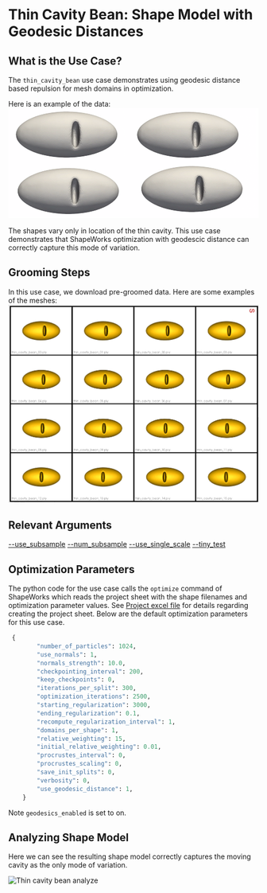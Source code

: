 # Thin Cavity Bean: Shape Model with Geodesic Distances

## What is the Use Case?
The `thin_cavity_bean` use case demonstrates using geodesic distance based repulsion for mesh domains in optimization.

Here is an example of the data:
![Thin cavity bean](../../img/use-cases/thin_cavity_bean.png)

The shapes vary only in location of the thin cavity. This use case demonstrates that ShapeWorks optimization with geodescic distance can correctly capture this mode of variation.

## Grooming Steps
In this use case, we download pre-groomed data. Here are some examples of the meshes:
![Thin cavity bean meshes](../../img/use-cases/bean_input.png)

## Relevant Arguments
[--use_subsample](../use-cases.md#-use_subsample)
[--num_subsample](../use-cases.md#-use_subsample)
[--use_single_scale](../use-cases.md#-use_single_scale)
[--tiny_test](../use-cases.md#-tiny_test)

## Optimization Parameters
The python code for the use case calls the `optimize` command of ShapeWorks which reads the project sheet with the shape filenames and optimization parameter values. See [Project excel file](../../workflow/parameters.md#project-excel-file) for details regarding creating the project sheet.
Below are the default optimization parameters for this use case.

```python
 {
        "number_of_particles": 1024,
        "use_normals": 1,
        "normals_strength": 10.0,
        "checkpointing_interval": 200,
        "keep_checkpoints": 0,
        "iterations_per_split": 300,
        "optimization_iterations": 2500,
        "starting_regularization": 3000,
        "ending_regularization": 0.1,
        "recompute_regularization_interval": 1,
        "domains_per_shape": 1,
        "relative_weighting": 15,
        "initial_relative_weighting": 0.01,
        "procrustes_interval": 0,
        "procrustes_scaling": 0,
        "save_init_splits": 0,
        "verbosity": 0,
        "use_geodesic_distance": 1,
    }
```

Note `geodesics_enabled` is set to on.

## Analyzing Shape Model

Here we can see the resulting shape model correctly captures the moving cavity as the only mode of variation.

![Thin cavity bean analyze](https://sci.utah.edu/~shapeworks/doc-resources/gifs/thin_cavity_bean.gif)
